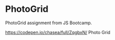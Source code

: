 # PhotoGrid

PhotoGrid assignment from JS Bootcamp.


https://codepen.io/chasea/full/ZqgbxN/ Photo Grid
